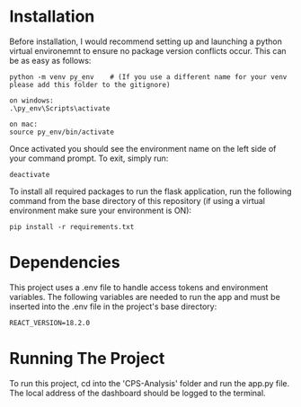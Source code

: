 # Installation
Before installation, I would recommend setting up and launching a python virtual environemnt to ensure no package version conflicts occur. This can be as easy as follows:
```
python -m venv py_env    # (If you use a different name for your venv please add this folder to the gitignore)

on windows:
.\py_env\Scripts\activate

on mac:
source py_env/bin/activate
```

Once activated you should see the environment name on the left side of your command prompt. To exit, simply run:
```
deactivate
```

To install all required packages to run the flask application, run the following command from the base directory of this repository (if using a virtual environment make sure your environment is ON):
```
pip install -r requirements.txt
```


# Dependencies
This project uses a .env file to handle access tokens and environment variables. The following variables are needed to run the app and must be inserted into the .env file in the project's base directory:
```
REACT_VERSION=18.2.0
```

# Running The Project
To run this project, cd into the 'CPS-Analysis' folder and run the app.py file. The local address of the dashboard should be logged to the terminal.
